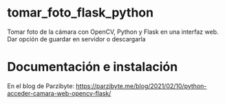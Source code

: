 # tomar_foto_flask_python
 Tomar foto de la cámara con OpenCV, Python y Flask en una interfaz web. Dar opción de guardar en servidor o descargarla

# Documentación e instalación
En el blog de Parzibyte: https://parzibyte.me/blog/2021/02/10/python-acceder-camara-web-opencv-flask/